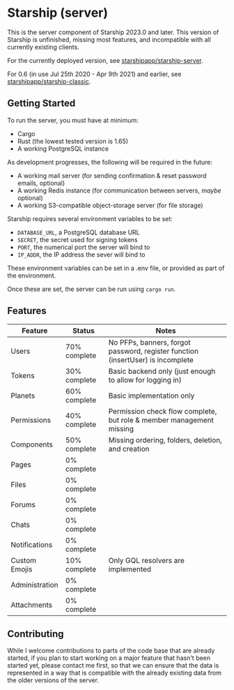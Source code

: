 # Starship (server)
This is the server component of Starship 2023.0 and later. This version of Starship is unfinished, missing most features, and incompatible with all currently existing clients.

For the currently deployed version, see [starshipapp/starship-server](https://github.com/starshipapp/starship-server).

For 0.6 (in use Jul 25th 2020 - Apr 9th 2021) and earlier, see [starshipapp/starship-classic](https://github.com/starshipapp/starship-classic).

## Getting Started
To run the server, you must have at minimum:
- Cargo
- Rust (the lowest tested version is 1.65)
- A working PostgreSQL instance

As development progresses, the following will be required in the future:
- A working mail server (for sending confirmation & reset password emails, optional)
- A working Redis instance (for communication between servers, *maybe* optional)
- A working S3-compatible object-storage server (for file storage)

Starship requires several environment variables to be set:
- `DATABASE_URL`, a PostgreSQL database URL
- `SECRET`, the secret used for signing tokens
- `PORT`, the numerical port the server will bind to
- `IP_ADDR`, the IP address the sever will bind to

These environment variables can be set in a .env file, or provided as part of the environment.

Once these are set, the server can be run using `cargo run`.

## Features
| Feature        | Status       | Notes                                                                           |
|----------------|--------------|---------------------------------------------------------------------------------|
| Users          | 70% complete | No PFPs, banners, forgot password, register function (insertUser) is incomplete |
| Tokens         | 30% complete | Basic backend only (just enough to allow for logging in)                        |
| Planets        | 60% complete | Basic implementation only                                                       |
| Permissions    | 40% complete | Permission check flow complete, but role & member management missing            |
| Components     | 50% complete | Missing ordering, folders, deletion, and creation                               |
| Pages          | 0% complete  |                                                                                 |
| Files          | 0% complete  |                                                                                 |
| Forums         | 0% complete  |                                                                                 |
| Chats          | 0% complete  |                                                                                 |
| Notifications  | 0% complete  |                                                                                 |
| Custom Emojis  | 10% complete | Only GQL resolvers are implemented                                              |
| Administration | 0% complete  |                                                                                 |
| Attachments    | 0% complete  |                                                                                 |

## Contributing
While I welcome contributions to parts of the code base that are already started, if you plan to start working on a major feature that hasn't been started yet, please contact me first, so that we can ensure that the data is represented in a way that is compatible with the already existing data from the older versions of the server.
